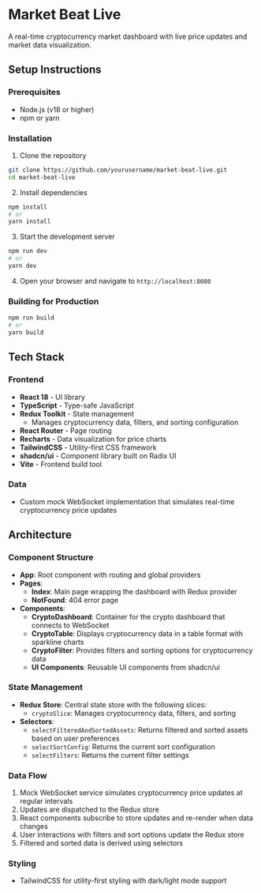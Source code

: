 # Market Beat Live

A real-time cryptocurrency market dashboard with live price updates and market data visualization.

## Setup Instructions

### Prerequisites

- Node.js (v18 or higher)
- npm or yarn

### Installation

1. Clone the repository
```bash
git clone https://github.com/yourusername/market-beat-live.git
cd market-beat-live
```

2. Install dependencies
```bash
npm install
# or 
yarn install
```

3. Start the development server
```bash
npm run dev
# or
yarn dev
```

4. Open your browser and navigate to `http://localhost:8080`

### Building for Production

```bash
npm run build
# or
yarn build
```

## Tech Stack

### Frontend
- **React 18** - UI library
- **TypeScript** - Type-safe JavaScript
- **Redux Toolkit** - State management
  - Manages cryptocurrency data, filters, and sorting configuration
- **React Router** - Page routing
- **Recharts** - Data visualization for price charts
- **TailwindCSS** - Utility-first CSS framework
- **shadcn/ui** - Component library built on Radix UI
- **Vite** - Frontend build tool

### Data
- Custom mock WebSocket implementation that simulates real-time cryptocurrency price updates

## Architecture

### Component Structure
- **App**: Root component with routing and global providers
- **Pages**:
  - **Index**: Main page wrapping the dashboard with Redux provider
  - **NotFound**: 404 error page
- **Components**:
  - **CryptoDashboard**: Container for the crypto dashboard that connects to WebSocket
  - **CryptoTable**: Displays cryptocurrency data in a table format with sparkline charts
  - **CryptoFilter**: Provides filters and sorting options for cryptocurrency data
  - **UI Components**: Reusable UI components from shadcn/ui

### State Management
- **Redux Store**: Central state store with the following slices:
  - `cryptoSlice`: Manages cryptocurrency data, filters, and sorting
- **Selectors**:
  - `selectFilteredAndSortedAssets`: Returns filtered and sorted assets based on user preferences
  - `selectSortConfig`: Returns the current sort configuration
  - `selectFilters`: Returns the current filter settings

### Data Flow
1. Mock WebSocket service simulates cryptocurrency price updates at regular intervals
2. Updates are dispatched to the Redux store
3. React components subscribe to store updates and re-render when data changes
4. User interactions with filters and sort options update the Redux store
5. Filtered and sorted data is derived using selectors

### Styling
- TailwindCSS for utility-first styling with dark/light mode support
